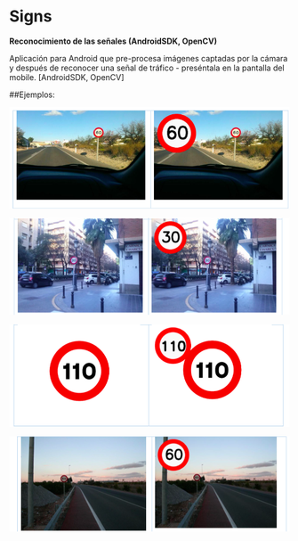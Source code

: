 # Signs
**Reconocimiento de las señales (AndroidSDK, OpenCV)**

Aplicación para Android que pre-procesa imágenes captadas por la cámara y después de reconocer una señal de tráfico - preséntala en la pantalla del mobile. [AndroidSDK, OpenCV]


##Ejemplos:

![](https://github.com/Iza-H/Signs/blob/master/resources/screenshots/example1.png)


![](https://github.com/Iza-H/Signs/blob/master/resources/screenshots/example5.png)

![](https://github.com/Iza-H/Signs/blob/master/resources/screenshots/example3.png)

![](https://github.com/Iza-H/Signs/blob/master/resources/screenshots/example2.png)

